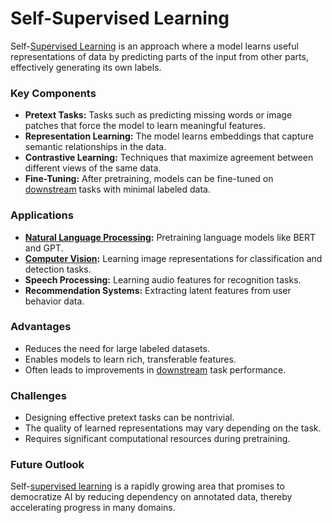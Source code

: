 # Self-Supervised Learning

Self-[Supervised Learning](../s/supervised_learning.md) is an approach where a model learns useful representations of data by predicting parts of the input from other parts, effectively generating its own labels.

### Key Components
- **Pretext Tasks:** Tasks such as predicting missing words or image patches that force the model to learn meaningful features.
- **Representation Learning:** The model learns embeddings that capture semantic relationships in the data.
- **Contrastive Learning:** Techniques that maximize agreement between different views of the same data.
- **Fine-Tuning:** After pretraining, models can be fine-tuned on [downstream](../d/downstream.md) tasks with minimal labeled data.

### Applications
- **[Natural Language Processing](../n/natural_language_processing_(nlp)_in_trading.md):** Pretraining language models like BERT and GPT.
- **[Computer Vision](../c/computer_vision.md):** Learning image representations for classification and detection tasks.
- **Speech Processing:** Learning audio features for recognition tasks.
- **Recommendation Systems:** Extracting latent features from user behavior data.

### Advantages
- Reduces the need for large labeled datasets.
- Enables models to learn rich, transferable features.
- Often leads to improvements in [downstream](../d/downstream.md) task performance.

### Challenges
- Designing effective pretext tasks can be nontrivial.
- The quality of learned representations may vary depending on the task.
- Requires significant computational resources during pretraining.

### Future Outlook
Self-[supervised learning](../s/supervised_learning.md) is a rapidly growing area that promises to democratize AI by reducing dependency on annotated data, thereby accelerating progress in many domains.

